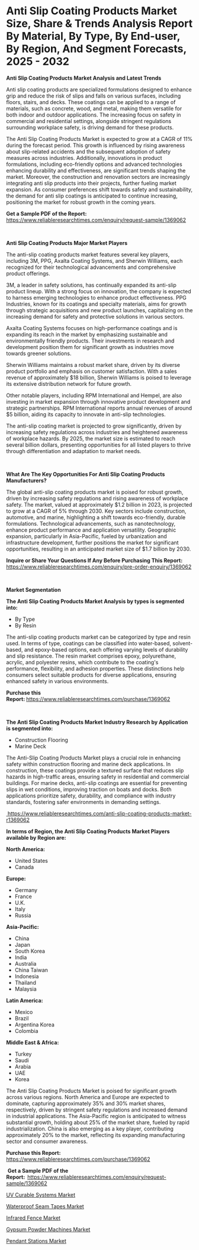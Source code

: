 <p><h1>Anti Slip Coating Products Market Size, Share & Trends Analysis Report By Material, By Type, By End-user, By Region, And Segment Forecasts, 2025 - 2032</h1></p><p><strong>Anti Slip Coating Products Market Analysis and Latest Trends</strong></p>
<p><p>Anti slip coating products are specialized formulations designed to enhance grip and reduce the risk of slips and falls on various surfaces, including floors, stairs, and decks. These coatings can be applied to a range of materials, such as concrete, wood, and metal, making them versatile for both indoor and outdoor applications. The increasing focus on safety in commercial and residential settings, alongside stringent regulations surrounding workplace safety, is driving demand for these products.</p><p>The Anti Slip Coating Products Market is expected to grow at a CAGR of 11% during the forecast period. This growth is influenced by rising awareness about slip-related accidents and the subsequent adoption of safety measures across industries. Additionally, innovations in product formulations, including eco-friendly options and advanced technologies enhancing durability and effectiveness, are significant trends shaping the market. Moreover, the construction and renovation sectors are increasingly integrating anti slip products into their projects, further fueling market expansion. As consumer preferences shift towards safety and sustainability, the demand for anti slip coatings is anticipated to continue increasing, positioning the market for robust growth in the coming years.</p></p>
<p><strong>Get a Sample PDF of the Report:&nbsp;</strong> <a href="https://www.reliableresearchtimes.com/enquiry/request-sample/1369062?utm_campaign=2748&utm_medium=2&utm_source=Github&utm_content=ia&utm_term=22032025&utm_id=anti-slip-coating-products">https://www.reliableresearchtimes.com/enquiry/request-sample/1369062</a></p>
<p>&nbsp;</p>
<p><strong>Anti Slip Coating Products Major Market Players</strong></p>
<p><p>The anti-slip coating products market features several key players, including 3M, PPG, Axalta Coating Systems, and Sherwin Williams, each recognized for their technological advancements and comprehensive product offerings.</p><p>3M, a leader in safety solutions, has continually expanded its anti-slip product lineup. With a strong focus on innovation, the company is expected to harness emerging technologies to enhance product effectiveness. PPG Industries, known for its coatings and specialty materials, aims for growth through strategic acquisitions and new product launches, capitalizing on the increasing demand for safety and protective solutions in various sectors.</p><p>Axalta Coating Systems focuses on high-performance coatings and is expanding its reach in the market by emphasizing sustainable and environmentally friendly products. Their investments in research and development position them for significant growth as industries move towards greener solutions.</p><p>Sherwin Williams maintains a robust market share, driven by its diverse product portfolio and emphasis on customer satisfaction. With a sales revenue of approximately $18 billion, Sherwin Williams is poised to leverage its extensive distribution network for future growth.</p><p>Other notable players, including RPM International and Hempel, are also investing in market expansion through innovative product development and strategic partnerships. RPM International reports annual revenues of around $5 billion, aiding its capacity to innovate in anti-slip technologies.</p><p>The anti-slip coating market is projected to grow significantly, driven by increasing safety regulations across industries and heightened awareness of workplace hazards. By 2025, the market size is estimated to reach several billion dollars, presenting opportunities for all listed players to thrive through differentiation and adaptation to market needs.</p></p>
<p>&nbsp;</p>
<p><strong>What Are The Key Opportunities For Anti Slip Coating Products Manufacturers?</strong></p>
<p><p>The global anti-slip coating products market is poised for robust growth, driven by increasing safety regulations and rising awareness of workplace safety. The market, valued at approximately $1.2 billion in 2023, is projected to grow at a CAGR of 5% through 2030. Key sectors include construction, automotive, and marine, highlighting a shift towards eco-friendly, durable formulations. Technological advancements, such as nanotechnology, enhance product performance and application versatility. Geographic expansion, particularly in Asia-Pacific, fueled by urbanization and infrastructure development, further positions the market for significant opportunities, resulting in an anticipated market size of $1.7 billion by 2030.</p></p>
<p><strong>Inquire or Share Your Questions If Any Before Purchasing This Report:</strong> <a href="https://www.reliableresearchtimes.com/enquiry/pre-order-enquiry/1369062?utm_campaign=2748&utm_medium=2&utm_source=Github&utm_content=ia&utm_term=22032025&utm_id=anti-slip-coating-products">https://www.reliableresearchtimes.com/enquiry/pre-order-enquiry/1369062</a></p>
<p>&nbsp;</p>
<p><strong>Market Segmentation</strong></p>
<p><strong>The Anti Slip Coating Products Market Analysis by types is segmented into:</strong></p>
<p><ul><li>By Type</li><li>By Resin</li></ul></p>
<p><p>The anti-slip coating products market can be categorized by type and resin used. In terms of type, coatings can be classified into water-based, solvent-based, and epoxy-based options, each offering varying levels of durability and slip resistance. The resin market comprises epoxy, polyurethane, acrylic, and polyester resins, which contribute to the coating's performance, flexibility, and adhesion properties. These distinctions help consumers select suitable products for diverse applications, ensuring enhanced safety in various environments.</p></p>
<p><strong>Purchase this Report:&nbsp;</strong><a href="https://www.reliableresearchtimes.com/purchase/1369062?utm_campaign=2748&utm_medium=2&utm_source=Github&utm_content=ia&utm_term=22032025&utm_id=anti-slip-coating-products">https://www.reliableresearchtimes.com/purchase/1369062</a></p>
<p>&nbsp;</p>
<p><strong>The Anti Slip Coating Products Market Industry Research by Application is segmented into:</strong></p>
<p><ul><li>Construction Flooring</li><li>Marine Deck</li></ul></p>
<p><p>The Anti-Slip Coating Products Market plays a crucial role in enhancing safety within construction flooring and marine deck applications. In construction, these coatings provide a textured surface that reduces slip hazards in high-traffic areas, ensuring safety in residential and commercial buildings. For marine decks, anti-slip coatings are essential for preventing slips in wet conditions, improving traction on boats and docks. Both applications prioritize safety, durability, and compliance with industry standards, fostering safer environments in demanding settings.</p></p>
<p><a href="https://www.reliableresearchtimes.com/anti-slip-coating-products-market-r1369062?utm_campaign=2748&utm_medium=2&utm_source=Github&utm_content=ia&utm_term=22032025&utm_id=anti-slip-coating-products">&nbsp;https://www.reliableresearchtimes.com/anti-slip-coating-products-market-r1369062</a></p>
<p><strong>In terms of Region, the Anti Slip Coating Products Market Players available by Region are:</strong></p>
<p>
    <p> <strong> North America: </strong>
        <ul>
            <li>United States</li>
            <li>Canada</li>
        </ul>
        </p> 
    <p> <strong> Europe: </strong>
        <ul>
            <li>Germany</li>
            <li>France</li>
            <li>U.K.</li>
            <li>Italy</li>
            <li>Russia</li>
        </ul>
        </p> 
    <p> <strong> Asia-Pacific: </strong>
        <ul>
            <li>China</li>
            <li>Japan</li>
            <li>South Korea</li>
            <li>India</li>
            <li>Australia</li>
            <li>China Taiwan</li>
            <li>Indonesia</li>
            <li>Thailand</li>
            <li>Malaysia</li>
        </ul>
        </p> 
    <p> <strong> Latin America: </strong>
        <ul>
            <li>Mexico</li>
            <li>Brazil</li>
            <li>Argentina Korea</li>
            <li>Colombia</li>
        </ul>
        </p> 
    <p> <strong> Middle East & Africa: </strong>
        <ul>
            <li>Turkey</li>
            <li>Saudi</li>
            <li>Arabia</li>
            <li>UAE</li>
            <li>Korea</li>
        </ul>
    </p>
    </p>
<p><p>The Anti Slip Coating Products Market is poised for significant growth across various regions. North America and Europe are expected to dominate, capturing approximately 35% and 30% market shares, respectively, driven by stringent safety regulations and increased demand in industrial applications. The Asia-Pacific region is anticipated to witness substantial growth, holding about 25% of the market share, fueled by rapid industrialization. China is also emerging as a key player, contributing approximately 20% to the market, reflecting its expanding manufacturing sector and consumer awareness.</p></p>
<p><strong>Purchase this Report: </strong><a href="https://www.reliableresearchtimes.com/purchase/1369062?utm_campaign=2748&utm_medium=2&utm_source=Github&utm_content=ia&utm_term=22032025&utm_id=anti-slip-coating-products">https://www.reliableresearchtimes.com/purchase/1369062</a></p>
<p>&nbsp;<strong>Get a Sample PDF of the Report:&nbsp;&nbsp;</strong><a href="https://www.reliableresearchtimes.com/enquiry/request-sample/1369062?utm_campaign=2748&utm_medium=2&utm_source=Github&utm_content=ia&utm_term=22032025&utm_id=anti-slip-coating-products">https://www.reliableresearchtimes.com/enquiry/request-sample/1369062</a></p>
<p><strong></strong></p>
<p><p><a href="https://www.linkedin.com/pulse/examining-market-forces-influencing-uv-curable-systems-gi4dc?utm_campaign=2748&utm_medium=2&utm_source=Github&utm_content=ia&utm_term=22032025&utm_id=anti-slip-coating-products">UV Curable Systems Market</a></p><p><a href="https://github.com/abuugjetaj/Market-Research-Report-List-1/blob/main/waterproof-seam-tapes-market.md?utm_campaign=2748&utm_medium=2&utm_source=Github&utm_content=ia&utm_term=22032025&utm_id=anti-slip-coating-products">Waterproof Seam Tapes Market</a></p><p><a href="https://www.linkedin.com/pulse/report-offers-thorough-study-infrared-fence-market-cagr-116-elgfc?utm_campaign=2748&utm_medium=2&utm_source=Github&utm_content=ia&utm_term=22032025&utm_id=anti-slip-coating-products">Infrared Fence Market</a></p><p><a href="https://www.linkedin.com/pulse/gypsum-powder-machines-market-analysis-2025-2032-projected-hlmuc?utm_campaign=2748&utm_medium=2&utm_source=Github&utm_content=ia&utm_term=22032025&utm_id=anti-slip-coating-products">Gypsum Powder Machines Market</a></p><p><a href="https://www.linkedin.com/pulse/pendant-stations-market-research-report-projected-growth-trajectory-c9hjc?utm_campaign=2748&utm_medium=2&utm_source=Github&utm_content=ia&utm_term=22032025&utm_id=anti-slip-coating-products">Pendant Stations Market</a></p></p>